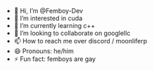 - 👋 Hi, I’m @Femboy-Dev
- 👀 I’m interested in cuda
- 🌱 I’m currently learning c++
- 💞️ I’m looking to collaborate on googlellc
- 📫 How to reach me over discord / moonliferp
- 😄 Pronouns: he/him
- ⚡ Fun fact: femboys are gay

<!---
Femboy-Dev/Femboy-Dev is a ✨ special ✨ repository because its `README.md` (this file) appears on your GitHub profile.
You can click the Preview link to take a look at your changes.
--->
